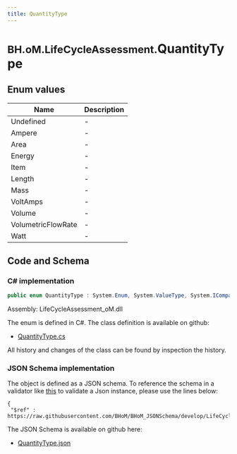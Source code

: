 ```yaml
---
title: QuantityType
---
```


# <small>BH.oM.LifeCycleAssessment.</small>**QuantityType**



## Enum values

| Name            | Description                                                    |
|-----------------|----------------------------------------------------------------|
| Undefined |  -  |
| Ampere |  -  |
| Area |  -  |
| Energy |  -  |
| Item |  -  |
| Length |  -  |
| Mass |  -  |
| VoltAmps |  -  |
| Volume |  -  |
| VolumetricFlowRate |  -  |
| Watt |  -  |


## Code and Schema

### C# implementation

``` C# title="C#"
public enum QuantityType : System.Enum, System.ValueType, System.IComparable, System.ISpanFormattable, System.IFormattable, System.IConvertible
```

Assembly: LifeCycleAssessment_oM.dll

The enum is defined in C#. The class definition is available on github:

- [QuantityType.cs](https://github.com/BHoM/BHoM/blob/develop/LifeCycleAssessment_oM/Enums\QuantityType.cs)

All history and changes of the class can be found by inspection the history.
### JSON Schema implementation

The object is defined as a JSON schema. To reference the schema in a validator like [this](https://www.jsonschemavalidator.net/) to validate a Json instance, please use the lines below:

``` { .json .copy .select } title="JSON Schema"
{
 "$ref" : https://raw.githubusercontent.com/BHoM/BHoM_JSONSchema/develop/LifeCycleAssessment_oM/QuantityType.json}
```

The JSON Schema is available on github here:

- [QuantityType.json](https://github.com/BHoM/BHoM_JSONSchema/blob/develop/LifeCycleAssessment_oM/QuantityType.json)
